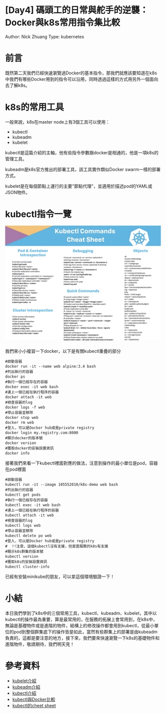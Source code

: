 # [Day4] 碼頭工的日常與舵手的逆襲：Docker與k8s常用指令集比較

Author: Nick Zhuang
Type: kubernetes

# 前言

既然第二天我們已經快速瀏覽過Docker的基本指令，那我們就應該要知道在k8s中我們有哪些Docker用到的指令可以沿用，同時透過這樣的方式用另外一個面向去了解k8s。

# k8s的常用工具

一般來說，k8s在master node上有3個工具可以使用：

- kubectl
- kubeadm
- kubelet

kubectl是這篇介紹的主軸，他有些指令參數跟docker是相通的，他是一項k8s的管理工具。

kubeadm是k8s官方推出的部署工具，該工具實作類似Docker swarm一樣的部署方式。

kubelet是在每個節點上運行的主要"節點代理"，並適用於描述pod的YAML或JSON物件。

# kubectl指令一覽

![](_2019-09-08_10-44019041-75c6-4a04-9cf5-9ac8e8b91de0.01.33.png)

我們來小小複習一下docker，以下是有關kubectl重疊的部分

    #啟動容器
    docker run -it --name web alpine:3.4 bash
    #列出執行的容器
    docker ps
    #執行一個已經存在的容器
    docker exec -it web bash
    #連上一個已經在執行程序的容器
    docker attach -it web
    #檢查容器的log
    docker logs -f web
    #停止容器並移除
    docker stop web
    docker rm web
    #登入，可以是Docker hub或是private registry
    docker login my.registry.com:8000
    #顯示docker的版本號
    docker version
    #獲取docker的安裝設置資訊
    docker info

接著我們來看一下kubectl裡面對應的做法，注意到操作的最小單位是pod，容器在pod裡面

    #啟動容器
    kubectl run -it --image 105552010/k8s-demo web bash
    #列出執行的容器
    kubectl get pods
    #執行一個已經存在的容器
    kubectl exec -it web bash
    #連上一個已經在執行程序的容器
    kubectl attach -it web
    #檢查容器的log
    kubectl logs web
    #停止容器並移除
    kubectl delete po web
    #登入，可以是Docker hub或是private registry
    #  !!注意，這個kubectl沒有支援，但是雲服務的k8s有支援
    #顯示k8s群集的版本號
    kubectl version
    #獲取k8s的安裝設置資訊
    kubectl cluster-info

已經有安裝minikube的朋友，可以拿這個環境驗證一下！

# 小結

本日我們學到了k8s中的三個常用工具，kubectl、kubeadm、kubelet，其中以kubectl的操作最為重要，算是最常用的，在服務的拓展上會常用到，在k8s中，無論是基礎物件或是進階的物件，結構上的修改操作都會用到kubectl，從最小單位的pod到整個群集底下的操作皆是如此，當然有些群集上的部署是由kubeadm負責的，這都是要注意的地方，接下來，我們要來快速瀏覽一下k8s的基礎物件和進階物件，敬請期待，我們明天見！

# 參考資料

- [kubelet介紹](https://kubernetes.io/docs/reference/command-line-tools-reference/kubelet/)
- [kubeadm介紹](https://kubernetes.io/docs/reference/setup-tools/kubeadm/kubeadm/)
- [kubectl介紹](https://kubernetes.io/docs/reference/kubectl/overview/)
- [kubectl與Docker比較](https://kubernetes.io/docs/reference/kubectl/docker-cli-to-kubectl/)
- [kubectl的cheet sheet](https://caylent.com/kubectl-commands-cheat-sheet)

